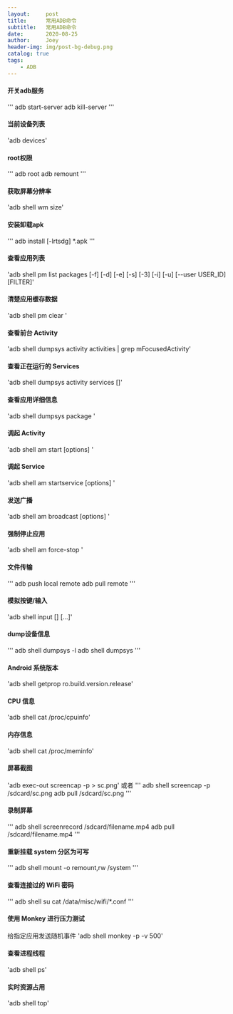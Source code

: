 ```yaml
---
layout:     post
title:      常用ADB命令
subtitle:   常用ADB命令
date:       2020-08-25
author:     Joey
header-img: img/post-bg-debug.png
catalog: true
tags:
    - ADB
---
```


#### 开关adb服务
'''
adb start-server
adb kill-server
'''

#### 当前设备列表
'adb devices'

#### root权限
'''
adb root
adb remount
'''

#### 获取屏幕分辨率
'adb shell wm size'

#### 安装卸载apk
'''
adb install [-lrtsdg] *.apk
'''

#### 查看应用列表
'adb shell pm list packages [-f] [-d] [-e] [-s] [-3] [-i] [-u] [--user USER_ID] [FILTER]'

#### 清楚应用缓存数据
'adb shell pm clear <packagename>'

#### 查看前台 Activity
'adb shell dumpsys activity activities | grep mFocusedActivity'

#### 查看正在运行的 Services
'adb shell dumpsys activity services [<packagename>]'

#### 查看应用详细信息
'adb shell dumpsys package <packagename>'

#### 调起 Activity
'adb shell am start [options] <INTENT>'

#### 调起 Service
'adb shell am startservice [options] <INTENT>'

#### 发送广播
'adb shell am broadcast [options] <INTENT>'

#### 强制停止应用
'adb shell am force-stop <packagename>'

#### 文件传输
'''
adb push local remote
adb pull remote
'''

#### 模拟按键/输入
'adb shell input [<source>] <command> [<arg>...]'

#### dump设备信息
'''
adb shell dumpsys -l
adb shell dumpsys
'''

#### Android 系统版本
'adb shell getprop ro.build.version.release'

#### CPU 信息
'adb shell cat /proc/cpuinfo'

#### 内存信息
'adb shell cat /proc/meminfo'

#### 屏幕截图
'adb exec-out screencap -p > sc.png'
或者
'''
adb shell screencap -p /sdcard/sc.png
adb pull /sdcard/sc.png
'''

#### 录制屏幕
'''
adb shell screenrecord /sdcard/filename.mp4
adb pull /sdcard/filename.mp4
'''

#### 重新挂载 system 分区为可写
'''
adb shell
mount -o remount,rw /system
'''

#### 查看连接过的 WiFi 密码
'''
adb shell
su
cat /data/misc/wifi/*.conf
'''

#### 使用 Monkey 进行压力测试
给指定应用发送随机事件
'adb shell monkey -p <packagename> -v 500'

#### 查看进程线程
'adb shell ps'

#### 实时资源占用
'adb shell top'
